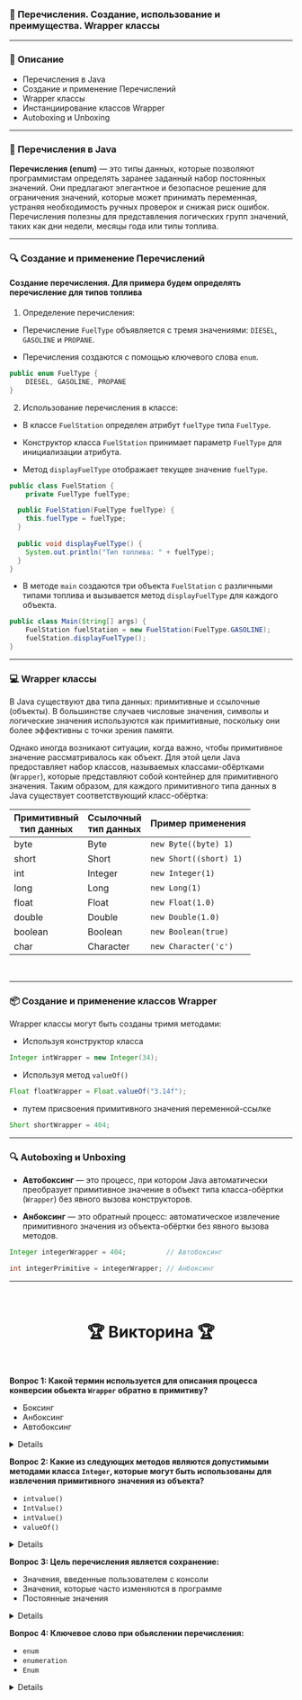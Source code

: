 ### 📘 Перечисления. Создание, использование и преимущества. Wrapper классы

---

### 📃 Описание
- Перечисления в Java
- Создание и применение Перечислений
- Wrapper классы
- Инстанциирование классов Wrapper
- Autoboxing и Unboxing

---

### 📜 Перечисления в Java

**Перечисления (enum)** — это типы данных, которые позволяют программистам определять заранее заданный набор постоянных
значений. Они предлагают элегантное и безопасное решение для ограничения значений, которые может принимать переменная,
устраняя необходимость ручных проверок и снижая риск ошибок. Перечисления полезны для представления логических групп
значений, таких как дни недели, месяцы года или типы топлива.

---

### 🔍 Создание и применение Перечислений

#### Создание перечисления. Для примера будем определять перечисление для типов топлива

1. Определение перечисления:

- Перечисление `FuelType` объявляется с тремя значениями: `DIESEL`, `GASOLINE` и `PROPANE`.


- Перечисления создаются с помощью ключевого слова `enum`.

```java
public enum FuelType {
    DIESEL, GASOLINE, PROPANE
}
```

2. Использование перечисления в классе:

- В классе `FuelStation` определен атрибут `fuelType` типа `FuelType`.


- Конструктор класса `FuelStation` принимает параметр `FuelType` для инициализации атрибута.


- Метод `displayFuelType` отображает текущее значение `fuelType`.

```java
public class FuelStation {
    private FuelType fuelType;

  public FuelStation(FuelType fuelType) {
    this.fuelType = fuelType;
  }
  
  public void displayFuelType() {
    System.out.println("Тип топлива: " + fuelType);
  }
}
```

- В методе `main` создаются три объекта `FuelStation` с различными типами топлива и вызывается метод `displayFuelType` для каждого объекта.

```java
public class Main(String[] args) {
    FuelStation fuelStation = new FuelStation(FuelType.GASOLINE);
    fuelStation.displayFuelType();
}
```

---

### 💻 Wrapper классы

В Java существуют два типа данных: примитивные и ссылочные (объекты). В большинстве случаев числовые значения, символы и
логические значения используются как примитивные, поскольку они более эффективны с точки зрения памяти.

Однако иногда возникают ситуации, когда важно, чтобы примитивное значение рассматривалось как объект. Для этой цели Java
предоставляет набор классов, называемых классами-обёртками (`Wrapper`), которые представляют собой контейнер для
примитивного значения. Таким образом, для каждого примитивного типа данных в Java существует соответствующий 
класс-обёртка:

| Примитивный <br/> тип данных | Ссылочный <br/> тип данных | Пример применения      |
|------------------------------|----------------------------|------------------------|
| byte                         | Byte                       | `new Byte((byte) 1)`   |
| short                        | Short                      | `new Short((short) 1)` |
| int                          | Integer                    | `new Integer(1)`       |
| long                         | Long                       | `new Long(1)`          |
| float                        | Float                      | `new Float(1.0)`       |
| double                       | Double                     | `new Double(1.0)`      |
| boolean                      | Boolean                    | `new Boolean(true)`    |
| char                         | Character                  | `new Character('c')`   |

<br/>

---

### 📦 Создание и применение классов Wrapper

Wrapper классы могут быть созданы тримя методами:

- Используя конструктор класса

```java
Integer intWrapper = new Integer(34);
```

- Используя метод `valueOf()` 

```java
Float floatWrapper = Float.valueOf("3.14f");
```

- путем присвоения примитивного значения переменной-ссылке 

```java
Short shortWrapper = 404;
```

---

### 🔍 Autoboxing и Unboxing

- **Автобоксинг** — это процесс, при котором Java автоматически преобразует примитивное значение в объект типа класса-обёртки (`Wrapper`) без явного вызова конструкторов.


- **Анбоксинг** — это обратный процесс: автоматическое извлечение примитивного значения из объекта-обёртки без явного вызова методов.

```java
Integer integerWrapper = 404;          // Автобоксинг

int integerPrimitive = integerWrapper; // Анбоксинг
```

---

<br>
    <h1 align="center">
     🏆 Викторина 🏆
    </h1>
<br/>

**Вопрос 1: Какой термин используется для описания процесса конверсии обьекта `Wrapper` обратно в примитиву?**
- Боксинг
- Анбоксинг
- Автобоксинг

<details>
    <br/><p><strong>Ответ: </strong>Анбоксинг</p><br/>
</details>

**Вопрос 2: Какие из следующих методов являются допустимыми методами класса `Integer`, которые могут быть использованы
для извлечения примитивного значения из объекта?**
- `intvalue()`
- `IntValue()`
- `intValue()`
- `valueOf()`

<details>
    <br/><p><strong>Ответ: </strong><code>intValue()</code></p><br/>
</details>

**Вопрос 3: Цель перечисления является сохранение:**
- Значения, введенные пользователем с консоли
- Значения, которые часто изменяются в программе
- Постоянные значения

<details>
    <br/><p><strong>Ответ: </strong>Постоянные значения</p><br/>
</details>

**Вопрос 4: Ключевое слово при обьяслении перечисления:**
- `enum`
- `enumeration`
- `Enum`

<details>
    <br/><p><strong>Ответ: </strong><code>enum</code></p><br/>
</details>
